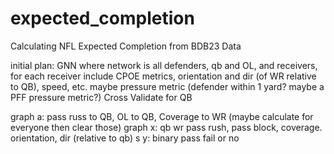 # expected_completion
Calculating NFL Expected Completion from BDB23 Data

initial plan: 
GNN where network is all defenders, qb and OL, and receivers, for each receiver
include CPOE metrics, orientation and dir (of WR relative to QB), speed, etc. maybe pressure metric (defender within 1 yard? maybe a PFF pressure metric?)
Cross Validate for QB

graph a: pass russ to QB, OL to QB, Coverage to WR (maybe calculate for everyone then clear those)
graph x: qb wr pass rush, pass block, coverage. orientation, dir (relative to qb) s
y: binary pass fail or no